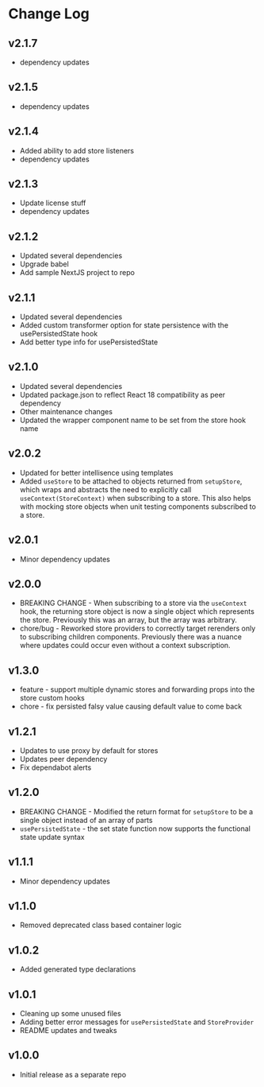 # Change Log

## v2.1.7
* dependency updates
   
## v2.1.5
* dependency updates

## v2.1.4
* Added ability to add store listeners
* dependency updates

## v2.1.3
* Update license stuff
* dependency updates

## v2.1.2
* Updated several dependencies
* Upgrade babel
* Add sample NextJS project to repo

## v2.1.1
* Updated several dependencies
* Added custom transformer option for state persistence with the usePersistedState hook
* Add better type info for usePersistedState

## v2.1.0
* Updated several dependencies
* Updated package.json to reflect React 18 compatibility as peer dependency
* Other maintenance changes
* Updated the wrapper component name to be set from the store hook name

## v2.0.2
* Updated for better intellisence using templates
* Added `useStore` to be attached to objects returned from `setupStore`, which wraps and abstracts the need to explicitly call `useContext(StoreContext)` when subscribing to a store. This also helps with mocking store objects when unit testing components subscribed to a store.

## v2.0.1
* Minor dependency updates

## v2.0.0
* BREAKING CHANGE - When subscribing to a store via the `useContext` hook, the returning store object is now a single object which represents the store. Previously this was an array, but the array was arbitrary.
* chore/bug - Reworked store providers to correctly target rerenders only to subscribing children components. Previously there was a nuance where updates could occur even without a context subscription.

## v1.3.0
* feature - support multiple dynamic stores and forwarding props into the store custom hooks
* chore - fix persisted falsy value causing default value to come back

## v1.2.1

* Updates to use proxy by default for stores
* Updates peer dependency
* Fix dependabot alerts

## v1.2.0

* BREAKING CHANGE - Modified the return format for `setupStore` to be a single object instead of an array of parts
* `usePersistedState` - the set state function now supports the functional state update syntax

## v1.1.1

* Minor dependency updates

## v1.1.0

* Removed deprecated class based container logic

## v1.0.2

* Added generated type declarations

## v1.0.1

* Cleaning up some unused files
* Adding better error messages for `usePersistedState` and `StoreProvider`
* README updates and tweaks

## v1.0.0

* Initial release as a separate repo
